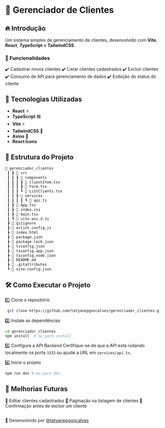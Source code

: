 # 🏢 Gerenciador de Clientes

## 🔥 Introdução
Um sistema simples de gerenciamento de clientes, desenvolvido com **Vite**, **React**, **TypeScript** e **TailwindCSS**.

### 🎯 Funcionalidades
✔️ Cadastrar novos clientes
✔️ Listar clientes cadastrados
✔️ Excluir clientes
✔️ Consumo de API para gerenciamento de dados
✔️ Exibição do status do cliente

## 🚀 Tecnologias Utilizadas


- **React** ⚛️
- **TypeScript** 🟦
- **Vite** ⚡
- **TailwindCSS** 🎨
- **Axios** 🔗
- **React Icons** 



## 📂 Estrutura do Projeto
``` bash
📂 gerenciador_clientes
 ┃ ┣ 📂 src
 ┃ ┃ ┣ 📂 components
 ┃ ┃ ┃ ┣ 📜 ClientItem.tsx
 ┃ ┃ ┃ ┣ 📜 Form.tsx
 ┃ ┃ ┃ ┗ 📜 ListClients.tsx
 ┃ ┃ ┣ 📂 services
 ┃ ┃ ┃ ┃ ┗ 📜 api.ts
 ┃ ┣ 📜 App.tsx
 ┃ ┣ 📜 index.css
 ┃ ┣ 📜 main.tsx
 ┃ ┗ 📜 vite-env.d.ts
 ┣ 📜.gitignore
 ┣ 📜 eslint.config.js
 ┣ 📜 index.html
 ┣ 📜 package.json
 ┣ 📜 package-lock.json
 ┣ 📜 tsconfig.json
 ┣ 📜 tsconfig.app.json
 ┣ 📜 tsconfig.node.json
 ┣ 📜 README.md
 ┣ 📜 .gitattributes
 ┗ 📜 vite.config.json

```

## 🛠️ Como Executar o Projeto

1️⃣ Clone o repositório

```bash
 git clone https://github.com/tatyanepgoncalves/gerenciador_clientes.git
```

2️⃣ Instale as dependências

```bash
cd gerenciador_clientes
npm install  # ou yarn install
```

3️⃣ Configure a API Backend
Certifique-se de que a API está rodando localmente na porta `3333` ou ajuste a URL em `services/api.ts`.

4️⃣ Inicie o projeto
```bash
npm run dev # ou yarn dev
```

## 📌 Melhorias Futuras

🔹 Editar clientes cadastrados
🔹 Paginação na listagem de clientes
🔹 Confirmação antes de excluir um cliente

## 

🚀 Desenvolvido por [@tatyanepgoncalves](https://github.com/tatyanepgoncalves)